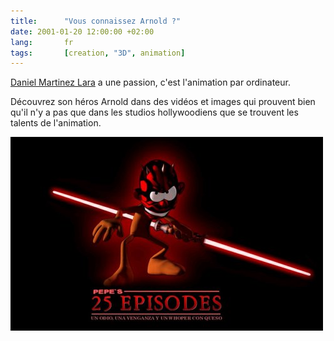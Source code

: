 ```yaml
---
title:      "Vous connaissez Arnold ?"
date: 2001-01-20 12:00:00 +02:00
lang:       fr
tags:       [creation, "3D", animation]
---
```


[Daniel Martinez Lara](http://www.pepeland.com/) a une passion, c'est l'animation par ordinateur.

Découvrez son héros Arnold dans des vidéos et images qui prouvent bien qu'il n'y a pas que dans les studios hollywoodiens que se trouvent les talents de l'animation.

![](art30-1.jpg "image 500 x 310")
